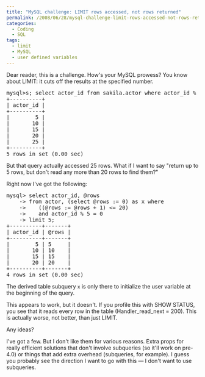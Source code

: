 ```yaml
---
title: "MySQL challenge: LIMIT rows accessed, not rows returned"
permalink: /2008/06/28/mysql-challenge-limit-rows-accessed-not-rows-returned/
categories:
  - Coding
  - SQL
tags:
  - limit
  - MySQL
  - user defined variables
---
```

Dear reader, this is a challenge. How's your MySQL prowess? You know about LIMIT: it cuts off the results at the specified number.

<pre>mysql&gts; select actor_id from sakila.actor where actor_id % 5 = 0 limit 5;
+----------+
| actor_id |
+----------+
|        5 | 
|       10 | 
|       15 | 
|       20 | 
|       25 | 
+----------+
5 rows in set (0.00 sec)</pre>

But that query actually accessed 25 rows. What if I want to say "return up to 5 rows, but don't read any more than 20 rows to find them?"

Right now I've got the following:

<pre>mysql&gt; select actor_id, @rows
    -&gt; from actor, (select @rows := 0) as x where
    -&gt;    ((@rows := @rows + 1) &lt;= 20)
    -&gt;    and actor_id % 5 = 0 
    -&gt; limit 5;
+----------+-------+
| actor_id | @rows |
+----------+-------+
|        5 | 5     | 
|       10 | 10    | 
|       15 | 15    | 
|       20 | 20    | 
+----------+-------+
4 rows in set (0.00 sec)</pre>

The derived table subquery `x` is only there to initialize the user variable at the beginning of the query.

This appears to work, but it doesn't. If you profile this with SHOW STATUS, you see that it reads every row in the table (Handler\_read\_next = 200). This is actually worse, not better, than just LIMIT.

Any ideas?

I've got a few. But I don't like them for various reasons. Extra props for really efficient solutions that don't involve subqueries (so it'll work on pre-4.0) or things that add extra overhead (subqueries, for example). I guess you probably see the direction I want to go with this &#8212; I don't want to use subqueries.
